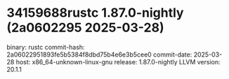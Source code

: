 # 34159688rustc 1.87.0-nightly (2a0602295 2025-03-28)
binary: rustc
commit-hash: 2a06022951893fe5b5384f8dbd75b4e6e3b5cee0
commit-date: 2025-03-28
host: x86_64-unknown-linux-gnu
release: 1.87.0-nightly
LLVM version: 20.1.1
